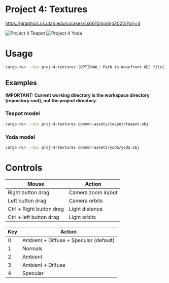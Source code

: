 # Project 4: Textures

https://graphics.cs.utah.edu/courses/cs6610/spring2022/?prj=4

![Project 4 Teapot](./p4.gif)
![Project 4 Yoda](./p4-yoda.gif)

# Usage

```sh
cargo run --bin proj-4-textures [OPTIONAL: Path to Wavefront OBJ file]
```

## Examples

**IMPORTANT: Current working directory is the workspace directory (repository root), not the project directory.**

### Teapot model

```sh
cargo run --bin proj-4-textures common-assets/teapot/teapot.obj
```

### Yoda model

```sh
cargo run --bin proj-4-textures common-assets/yoda/yoda.obj
```

# Controls

| Mouse                          | Action                                       |
|--------------------------------|----------------------------------------------|
| Right button drag              | Camera zoom in/out                           |
| Left button drag               | Camera orbits                                |
| Ctrl + Right button drag       | Light distance                               |
| Ctrl + left button drag        | Light orbits                                 |

| Key | Action                                 |
|-----|----------------------------------------|
|  0  | Ambient + Diffuse + Specular (default) |
|  1  | Normals                                |
|  2  | Ambient                                |
|  3  | Ambient + Diffuse                      |
|  4  | Specular                               |
